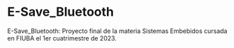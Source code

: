 # E-Save_Bluetooth
E-Save_Bluetooth: Proyecto final de la materia Sistemas Embebidos cursada en FIUBA el 1er cuatrimestre de 2023.
